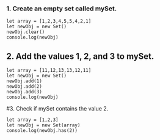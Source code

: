 ### 1. Create an empty set called mySet.

```
let array = [1,2,3,4,5,5,4,2,1]
let newObj = new Set()
newObj.clear()
console.log(newObj)

```

## 2. Add the values 1, 2, and 3 to mySet.

```
let array = [11,12,13,13,12,11]
let newObj = new Set()
newObj.add(1)
newObj.add(2)
newObj.add(3)
console.log(newObj)

```

#3. Check if mySet contains the value 2.

```
let array = [1,2,3]
let newObj = new Set(array)
console.log(newObj.has(2))
```

